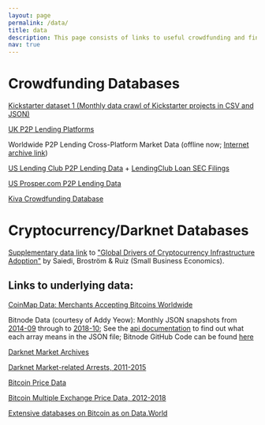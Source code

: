 ```yaml
---
layout: page
permalink: /data/
title: data
description: This page consists of links to useful crowdfunding and fintech databases.
nav: true
---
```


# Crowdfunding Databases
[Kickstarter dataset 1 (Monthly data crawl of Kickstarter projects in CSV and JSON)](https://webrobots.io/kickstarter-datasets/)

[UK P2P Lending Platforms](http://smtm.labs.theodi.org/download/)

Worldwide P2P Lending Cross-Platform Market Data (offline now; [Internet archive link](https://web.archive.org/web/20191213025445/https://brismo.com/market-data/))

[US Lending Club P2P Lending Data](https://www.lendingclub.com/investing/peer-to-peer) + [LendingClub Loan SEC Filings](https://www.sec.gov/cgi-bin/browse-edgar?action=getcompany&filenum=333-218172&owner=exclude&count=40)

[US Prosper.com P2P Lending Data](https://github.com/bestkao/prosper-loan-eda)

[Kiva Crowdfunding Database](http://kivatools.com/downloads)

# Cryptocurrency/Darknet Databases
[Supplementary data link](https://drive.google.com/file/d/19xSDwDcsader9-NAlGeDdgoSGphKExfb/view) to ["Global Drivers of Cryptocurrency Infrastructure Adoption"](https://doi.org/10.1007/s11187-019-00309-8) by Saiedi, Broström & Ruiz (Small Business Economics). 

## Links to underlying data:

[CoinMap Data: Merchants Accepting Bitcoins Worldwide](https://coinmap.org/api/v1/venues/)

Bitnode Data (courtesy of Addy Yeow): Monthly JSON snapshots from [2014-09](https://bitnodes.earn.com/export/2014-09.tar.gz) through to [2018-10](https://bitnodes.earn.com/export/2018-10.tar.gz); See the [api documentation](https://bitnodes.earn.com/api/#list-nodes) to find out what each array means in the JSON file; Bitnode GitHub Code can be found [here](https://github.com/ayeowch/bitnodes)

[Darknet Market Archives](https://www.gwern.net/DNM-archives)

[Darknet Market-related Arrests, 2011-2015](https://www.gwern.net/DNM-arrests)

[Bitcoin Price Data](https://developers.coinbase.com/docs/wallet/guides/price-data)

[Bitcoin Multiple Exchange Price Data, 2012-2018](https://www.kaggle.com/mczielinski/bitcoin-historical-data)

[Extensive databases on Bitcoin as on Data.World](https://data.world/datasets/bitcoin)